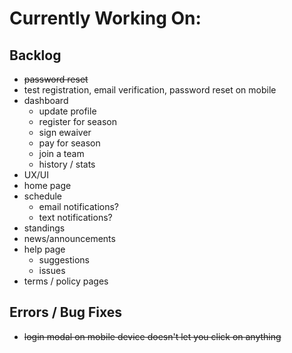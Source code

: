 # Currently Working On:

## Backlog

* ~~password reset~~
* test registration, email verification, password reset on mobile
* dashboard
  * update profile
  * register for season
  * sign ewaiver
  * pay for season
  * join a team
  * history / stats
* UX/UI
* home page
* schedule
  * email notifications?
  * text notifications?
* standings
* news/announcements
* help page
  * suggestions
  * issues
* terms / policy pages


## Errors / Bug Fixes

* ~~login modal on mobile device doesn't let you click on anything~~
